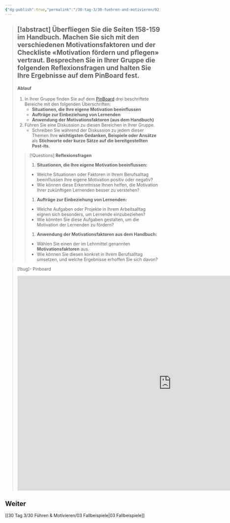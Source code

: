 ```yaml
---
{"dg-publish":true,"permalink":"/30-tag-3/30-fuehren-and-motivieren/02-motivationsfaktoren/"}
---
```


>[!abstract] **Überfliegen** Sie die **Seiten 158-159 im Handbuch**. Machen Sie sich mit den verschiedenen **Motivationsfaktoren** und der **Checkliste** «**Motivation fördern und pflegen**» vertraut.
>**Besprechen Sie in Ihrer Gruppe die folgenden Reflexionsfragen und halten Sie Ihre Ergebnisse auf dem PinBoard fest.**
>---
>#### Ablauf
>1. In Ihrer Gruppe finden Sie auf dem [PinBoard](https://tools.fobizz.com/pinboard/public_boards/530e8cc1-726c-4fa6-b1bb-bf391d92d6a6?token=42c5473400fbb12e2aefc7570bb9d9ea) drei beschriftete Bereiche mit den folgenden Überschriften:
>     - **Situationen, die Ihre eigene Motivation beeinflussen**
>     - **Aufträge zur Einbeziehung von Lernenden**
>     - **Anwendung der Motivationsfaktoren (aus dem Handbuch)**
>2. Führen Sie eine Diskussion zu diesen Bereichen in Ihrer Gruppe.
>     - Schreiben Sie während der Diskussion zu jedem dieser Themen Ihre **wichtigsten Gedanken, Beispiele oder Ansätze** als **Stichworte oder kurze Sätze auf die bereitgestellten Post-its**.
>
>>[!Questions] **Reflexionsfragen**
>> 
>> 1. **Situationen, die Ihre eigene Motivation beeinflussen:**
>>	- Welche Situationen oder Faktoren in Ihrem Berufsalltag beeinflussen Ihre eigene Motivation positiv oder negativ? 
>>	- Wie können diese Erkenntnisse Ihnen helfen, die Motivation Ihrer zukünftigen Lernenden besser zu verstehen?
>> 1. **Aufträge zur Einbeziehung von Lernenden:**
>>	- Welche Aufgaben oder Projekte in Ihrem Arbeitsalltag eignen sich besonders, um Lernende einzubeziehen? 
>>	- Wie könnten Sie diese Aufgaben gestalten, um die Motivation der Lernenden zu fördern?
>>1. **Anwendung der Motivationsfaktoren aus dem Handbuch:**
>>	- Wählen Sie einen der im Lehrmittel genannten **Motivationsfaktoren** aus. 
>>	- Wie können Sie diesen konkret in Ihrem Berufsalltag umsetzen, und welche Ergebnisse erhoffen Sie sich davon?

>[!bug]- Pinboard
><iframe src="https://tools.fobizz.com/pinboard/public_boards/530e8cc1-726c-4fa6-b1bb-bf391d92d6a6?token=42c5473400fbb12e2aefc7570bb9d9ea" style="border:0px #ffffff none;" name="myiFrame" scrolling="no" frameborder="1" marginheight="0px" marginwidth="0px" height="700px" width="1000px" allowfullscreen></iframe>
## Weiter
[[30 Tag 3/30 Führen & Motivieren/03 Fallbeispiele\|03 Fallbeispiele]]